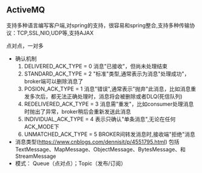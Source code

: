 ## ActiveMQ
支持多种语言编写客户端,对spring的支持，很容易和spring整合,支持多种传输协议：TCP,SSL,NIO,UDP等,支持AJAX

点对点，一对多

* 确认机制
    1. DELIVERED_ACK_TYPE = 0    消息"已接收"，但尚未处理结束
    2. STANDARD_ACK_TYPE = 2    "标准"类型,通常表示为消息"处理成功"，broker端可以删除消息了
    3. POSION_ACK_TYPE = 1    消息"错误",通常表示"抛弃"此消息，比如消息重发多次后，都无法正确处理时，消息将会被删除或者DLQ(死信队列)
    4. REDELIVERED_ACK_TYPE = 3    消息需"重发"，比如consumer处理消息时抛出了异常，broker稍后会重新发送此消息
    5. INDIVIDUAL_ACK_TYPE = 4    表示只确认"单条消息",无论在任何ACK_MODE下    
    6. UNMATCHED_ACK_TYPE = 5    BROKER间转发消息时,接收端"拒绝"消息
* 消息类型(https://www.cnblogs.com/dennisit/p/4551795.html)
    包括TextMessage、MapMessage、ObjectMessage、BytesMessage、和StreamMessage
* 模式： Queue（点对点）；Topic（发布/订阅）